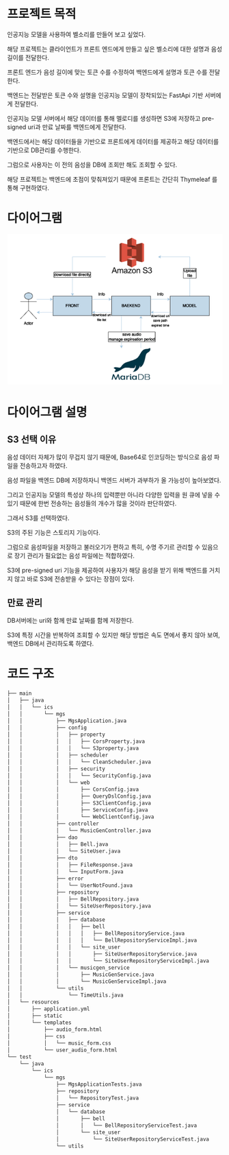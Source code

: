 # 프로젝트 목적

인공지능 모델을 사용하여 벨소리를 만들어 보고 싶었다.

해당 프로젝트는 클라이언트가 프론트 엔드에게 만들고 싶은 벨소리에 대한 설명과 음성 길이를 전달한다.

프론트 엔드가 음성 길이에 맞는 토큰 수를 수정하여 백엔드에게 설명과 토큰 수를 전달한다.

백엔드는 전달받은 토큰 수와 설명을 인공지능 모델이 장착되있는 FastApi 기반 서버에게 전달한다.

인공지능 모델 서버에서 해당 데이터를 통해 멜로디를 생성하면 S3에 저장하고 pre-signed uri과 만료 날짜를 백엔드에게 전달한다.

백엔드에서는 해당 데이터들을 기반으로 프론트에게 데이터를 제공하고 해당 데이터를 기반으로 DB관리를 수행한다.

그럼으로 사용자는 이 전의 음성을 DB에 조회만 해도 조회할 수 있다.

해당 프로젝트는 백엔드에 초점이 맞춰져있기 때문에 프론트는 간단히 Thymeleaf 를 통해 구현하였다.

# 다이어그램

![img_1.png](img_1.png)

# 다이어그램 설명

## S3 선택 이유

음성 데이터 자체가 많이 무겁지 않기 때문에, Base64로 인코딩하는 방식으로 음성 파일을 전송하고자 하였다.

음성 파일을 백엔드 DB에 저장하자니 백엔드 서버가 과부하가 올 가능성이 높아보였다.

그리고 인공지능 모델의 특성상 하나의 입력뿐만 아니라 다양한 입력을 원 큐에 넣을 수 있기 때문에 한번 전송하는 음성들의 개수가 많을 것이라 판단하였다.

그래서 S3를 선택하였다.

S3의 주된 기능은 스토리지 기능이다.

그럼으로 음성파일을 저장하고 불러오기가 편하고 특히, 수명 주기르 관리할 수 있음으로 장기 관리가 필요없는 음성 파일에는 적합하였다.

S3에 pre-signed uri 기능을 제공하여 사용자가 해당 음성을 받기 위해 백엔드를 거치지 않고 바로 S3에 전송받을 수 있다는 장점이 있다.

## 만료 관리

DB서버에는 uri와 함께 만료 날짜를 함께 저장한다.

S3에 특정 시간을 반복하여 조회할 수 있지만 해당 방법은 속도 면에서 좋지 않아 보여, 백엔드 DB에서 관리하도록 하였다.

# 코드 구조

```
├── main
│   ├── java
│   │   └── ics
│   │       └── mgs
│   │           ├── MgsApplication.java
│   │           ├── config
│   │           │   ├── property
│   │           │   │   ├── CorsProperty.java
│   │           │   │   └── S3property.java
│   │           │   ├── scheduler
│   │           │   │   └── CleanScheduler.java
│   │           │   ├── security
│   │           │   │   └── SecurityConfig.java
│   │           │   └── web
│   │           │       ├── CorsConfig.java
│   │           │       ├── QueryDslConfig.java
│   │           │       ├── S3ClientConfig.java
│   │           │       ├── ServiceConfig.java
│   │           │       └── WebClientConfig.java
│   │           ├── controller
│   │           │   └── MusicGenController.java
│   │           ├── dao
│   │           │   ├── Bell.java
│   │           │   └── SiteUser.java
│   │           ├── dto
│   │           │   ├── FileResponse.java
│   │           │   └── InputForm.java
│   │           ├── error
│   │           │   └── UserNotFound.java
│   │           ├── repository
│   │           │   ├── BellRepository.java
│   │           │   └── SiteUserRepository.java
│   │           ├── service
│   │           │   ├── database
│   │           │   │   ├── bell
│   │           │   │   │   ├── BellRepositoryService.java
│   │           │   │   │   └── BellRepositoryServiceImpl.java
│   │           │   │   └── site_user
│   │           │   │       ├── SiteUserRepositoryService.java
│   │           │   │       └── SiteUserRepositoryServiceImpl.java
│   │           │   └── musicgen_service
│   │           │       ├── MusicGenService.java
│   │           │       └── MusicGenServiceImpl.java
│   │           └── utils
│   │               └── TimeUtils.java
│   └── resources
│       ├── application.yml
│       ├── static
│       └── templates
│           ├── audio_form.html
│           ├── css
│           │   └── music_form.css
│           └── user_audio_form.html
└── test
    └── java
        └── ics
            └── mgs
                ├── MgsApplicationTests.java
                ├── repository
                │   └── RepositoryTest.java
                ├── service
                │   └── database
                │       ├── bell
                │       │   └── BellRepositoryServiceTest.java
                │       └── site_user
                │           └── SiteUserRepositoryServiceTest.java
                └── utils

```




